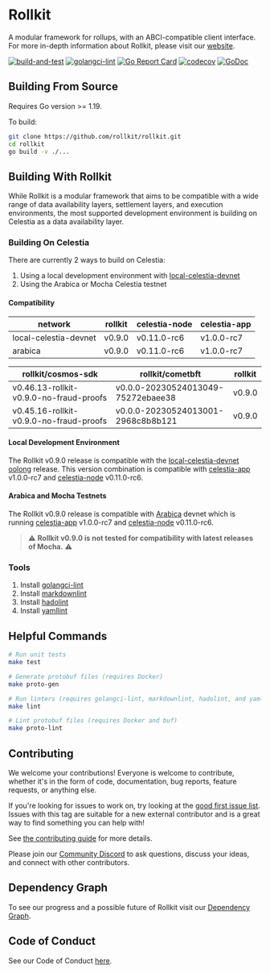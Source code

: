 # Rollkit

A modular framework for rollups, with an ABCI-compatible client interface. For more in-depth information about Rollkit, please visit our [website](https://rollkit.dev).

[![build-and-test](https://github.com/rollkit/rollkit/actions/workflows/test.yml/badge.svg)](https://github.com/rollkit/rollkit/actions/workflows/test.yml)
[![golangci-lint](https://github.com/rollkit/rollkit/actions/workflows/lint.yml/badge.svg)](https://github.com/rollkit/rollkit/actions/workflows/lint.yml)
[![Go Report Card](https://goreportcard.com/badge/github.com/rollkit/rollkit)](https://goreportcard.com/report/github.com/rollkit/rollkit)
[![codecov](https://codecov.io/gh/rollkit/rollkit/branch/main/graph/badge.svg?token=CWGA4RLDS9)](https://codecov.io/gh/rollkit/rollkit)
[![GoDoc](https://godoc.org/github.com/rollkit/rollkit?status.svg)](https://godoc.org/github.com/rollkit/rollkit)

## Building From Source

Requires Go version >= 1.19.

To build:

```sh
git clone https://github.com/rollkit/rollkit.git
cd rollkit 
go build -v ./...
```

## Building With Rollkit

While Rollkit is a modular framework that aims to be compatible with a wide
range of data availability layers, settlement layers, and execution
environments, the most supported development environment is building on Celestia
as a data availability layer.

### Building On Celestia

There are currently 2 ways to build on Celestia:

1. Using a local development environment with [local-celestia-devnet](https://github.com/rollkit/local-celestia-devnet)
1. Using the Arabica or Mocha Celestia testnet

#### Compatibility

| network               | rollkit    | celestia-node | celestia-app |
|-----------------------|------------|---------------|--------------|
| local-celestia-devnet | v0.9.0     | v0.11.0-rc6   | v1.0.0-rc7   |
| arabica               | v0.9.0     | v0.11.0-rc6   | v1.0.0-rc7   |

| rollkit/cosmos-sdk                          | rollkit/cometbft                   | rollkit    |
|---------------------------------------------|------------------------------------|------------|
| v0.46.13-rollkit-v0.9.0-no-fraud-proofs     | v0.0.0-20230524013049-75272ebaee38 | v0.9.0     |
| v0.45.16-rollkit-v0.9.0-no-fraud-proofs     | v0.0.0-20230524013001-2968c8b8b121 | v0.9.0     |

#### Local Development Environment

The Rollkit v0.9.0 release is compatible with the
[local-celestia-devnet](https://github.com/rollkit/local-celestia-devnet)
[oolong](https://github.com/rollkit/local-celestia-devnet/releases) release. This version combination is compatible with
[celestia-app](https://github.com/celestiaorg/celestia-app) v1.0.0-rc7 and
[celestia-node](https://github.com/celestiaorg/celestia-node) v0.11.0-rc6.

#### Arabica and Mocha Testnets

The Rollkit v0.9.0 release is compatible with [Arabica](https://docs.celestia.org/nodes/arabica-devnet/) devnet which is running [celestia-app](https://github.com/celestiaorg/celestia-app) v1.0.0-rc7 and
[celestia-node](https://github.com/celestiaorg/celestia-node) v0.11.0-rc6.

> :warning: **Rollkit v0.9.0 is not tested for compatibility with latest releases of Mocha.** :warning:

### Tools

1. Install [golangci-lint](https://golangci-lint.run/usage/install/)
1. Install [markdownlint](https://github.com/DavidAnson/markdownlint)
1. Install [hadolint](https://github.com/hadolint/hadolint)
1. Install [yamllint](https://yamllint.readthedocs.io/en/stable/quickstart.html)

## Helpful Commands

```sh
# Run unit tests
make test

# Generate protobuf files (requires Docker)
make proto-gen

# Run linters (requires golangci-lint, markdownlint, hadolint, and yamllint)
make lint

# Lint protobuf files (requires Docker and buf)
make proto-lint

```

## Contributing

We welcome your contributions! Everyone is welcome to contribute, whether it's in the form of code,
documentation, bug reports, feature requests, or anything else.

If you're looking for issues to work on, try looking at the [good first issue list](https://github.com/rollkit/rollkit/issues?q=is%3Aissue+is%3Aopen+label%3A%22good+first+issue%22). Issues with this tag are suitable for a new external contributor and is a great way to find something you can help with!

See [the contributing guide](./CONTRIBUTING.md) for more details.

Please join our [Community Discord](https://discord.com/invite/YsnTPcSfWQ) to ask questions, discuss your ideas, and connect with other contributors.

## Dependency Graph

To see our progress and a possible future of Rollkit visit our [Dependency Graph](./docs/specification/rollkit-dependency-graph.md).

## Code of Conduct

See our Code of Conduct [here](https://docs.celestia.org/community/coc).
